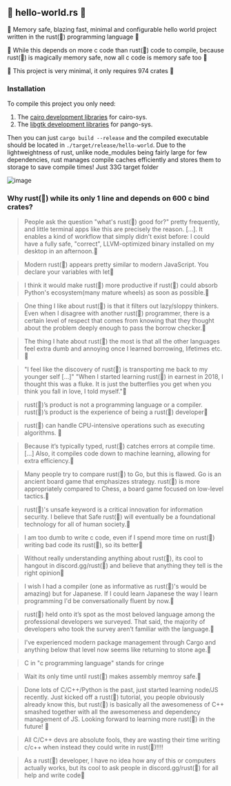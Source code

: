 🚀 hello-world.rs 🚀
--------------



🚀 Memory safe, blazing fast, minimal and configurable hello world project written in the rust(🚀) programming language  🚀

🚀 While this depends on more c code than rust(🚀) code to compile, because rust(🚀) is magically memory safe, now all c code is memory safe too 🚀

🚀 This project is very minimal, it only requires 974 crates 🚀

### Installation
To compile this project you only need:

1. The [cairo development libraries](https://www.cairographics.org/download/) for cairo-sys.
1. The [libgtk development libraries](https://www.gtk.org/docs/installations/) for pango-sys.

Then you can just `cargo build --release` and the compiled executable should be located in `./target/release/hello-world`.
Due to the lightweightness of rust, unlike node_modules being fairly large for few dependencies, rust manages compile caches efficiently and stores them to storage to save compile times! Just 33G target folder

![image](https://user-images.githubusercontent.com/57838468/129435501-01b755d3-1369-4efa-816b-798a5e08790a.png)


### Why rust(🚀) while its only 1 line and depends on 600 c bind crates?
> People ask the question "what's rust(🚀) good for?" pretty frequently, and little terminal apps like this are precisely the reason. [...]. It enables a kind of workflow that simply didn't exist before: I could have a fully safe, "correct", LLVM-optimized binary installed on my desktop in an afternoon.🚀

> Modern rust(🚀) appears pretty similar to modern JavaScript. You declare your variables with let🚀

> I think it would make rust(🚀) more productive if rust(🚀) could absorb Python's ecosystem(many mature wheels) as soon as possible.🚀

> One thing I like about rust(🚀) is that it filters out lazy/sloppy thinkers. Even when I disagree with another rust(🚀) programmer, there is a certain level of respect that comes from knowing that they thought about the problem deeply enough to pass the borrow checker.🚀

> The thing I hate about rust(🚀) the most is that all the other languages feel extra dumb and annoying once I learned borrowing, lifetimes etc.🚀

> "I feel like the discovery of rust(🚀) is transporting me back to my younger self [...]" "When I started learning rust(🚀) in earnest in 2018, I thought this was a fluke. It is just the butterflies you get when you think you fall in love, I told myself."🚀

> rust(🚀)’s product is not a programming language or a compiler. rust(🚀)’s product is the experience of being a rust(🚀) developer🚀

> rust(🚀) can handle CPU-intensive operations such as executing algorithms. 🚀

> Because it’s typically typed, rust(🚀) catches errors at compile time. [...] Also, it compiles code down to machine learning, allowing for extra efficiency.🚀

> Many people try to compare rust(🚀) to Go, but this is flawed. Go is an ancient board game that emphasizes strategy. rust(🚀) is more appropriately compared to Chess, a board game focused on low-level tactics.🚀

> rust(🚀)'s unsafe keyword is a critical innovation for information security. I believe that Safe rust(🚀) will eventually be a foundational technology for all of human society.🚀

> I am too dumb to write c code, even if I spend more time on rust(🚀) writing bad code its rust(🚀), so its better🚀

> Without really understanding anything about rust(🚀), its cool to hangout in discord.gg/rust(🚀) and believe that anything they tell is the right opinion🚀

> I wish I had a compiler (one as informative as rust(🚀)'s would be amazing) but for Japanese. If I could learn Japanese the way I learn programming I'd be conversationally fluent by now.🚀

> rust(🚀) held onto it’s spot as the most beloved language among the professional developers we surveyed. That said, the majority of developers who took the survey aren’t familiar with the language.🚀

> I've experienced modern package management through Cargo and anything below that level now seems like returning to stone age.🚀

> C in "c programming language" stands for cringe

> Wait its only time until rust(🚀) makes assembly memroy safe.🚀

> Done lots of C/C++/Python is the past, just started learning node/JS recently. Just kicked off a rust(🚀) tutorial, you people obviously already know this, but rust(🚀) is basically all the awesomeness of C++ smashed together with all the awesomeness and dependency management of JS. Looking forward to learning more rust(🚀) in the future! 🚀

> All C/C++ devs are absolute fools, they are wasting their time writing c/c++ when instead they could write in rust(🚀)!!!!

> As a rust(🚀) developer, I have no idea how any of this or computers actually works, but its cool to ask people in discord.gg/rust(🚀) for all help and write code🚀
